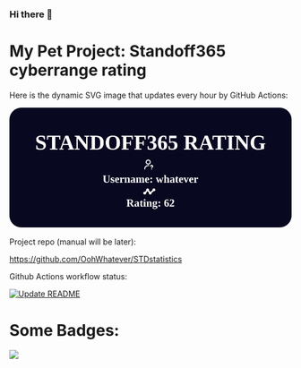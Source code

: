 ### Hi there 👋

<!--
**OohWhatever/OohWhatever** is a ✨ _special_ ✨ repository because its `README.md` (this file) appears on your GitHub profile.

Here are some ideas to get you started:

- 🔭 I’m currently working on ...
- 🌱 I’m currently learning ...
- 👯 I’m looking to collaborate on ...
- 🤔 I’m looking for help with ...
- 💬 Ask me about ...
- 📫 How to reach me: ...
- 😄 Pronouns: ...
- ⚡ Fun fact: ...
-->
# My Pet Project: Standoff365 cyberrange rating

Here is the dynamic SVG image that updates every hour by GitHub Actions:

![Dynamic SVG Image](img/data.svg)

Project repo (manual will be later):

https://github.com/OohWhatever/STDstatistics

Github Actions workflow status: 

[![Update README](https://github.com/OohWhatever/OohWhatever/actions/workflows/stale.yml/badge.svg)](https://github.com/OohWhatever/OohWhatever/actions/workflows/stale.yml)


# Some Badges:
![](https://komarev.com/ghpvc/?username=OohWhatever)


